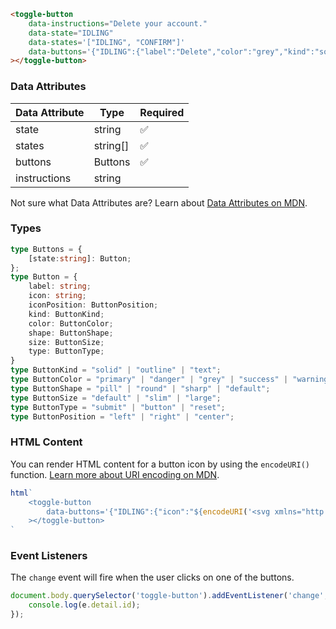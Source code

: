 ```html
<toggle-button
    data-instructions="Delete your account."
    data-state="IDLING"
    data-states='["IDLING", "CONFIRM"]'
    data-buttons='{"IDLING":{"label":"Delete","color":"grey","kind":"solid","id":"delete"},"CONFIRM":{"label":"Are you sure?","color":"danger","kind":"solid","id":"confirm"}}'
></toggle-button>
```

### Data Attributes

| Data Attribute | Type | Required |
| -------------- | ---- | -------- |
| state | string | ✅ |
| states | string[] | ✅ |
| buttons | Buttons | ✅ |
| instructions | string | |

Not sure what Data Attributes are? Learn about [Data Attributes on MDN](https://developer.mozilla.org/en-US/docs/Web/HTML/Global_attributes/data-*).

### Types

```typescript
type Buttons = {
    [state:string]: Button;
};
type Button = {
    label: string;
    icon: string;
    iconPosition: ButtonPosition;
    kind: ButtonKind;
    color: ButtonColor;
    shape: ButtonShape;
    size: ButtonSize;
    type: ButtonType;
}
type ButtonKind = "solid" | "outline" | "text";
type ButtonColor = "primary" | "danger" | "grey" | "success" | "warning" | "info" | "white";
type ButtonShape = "pill" | "round" | "sharp" | "default";
type ButtonSize = "default" | "slim" | "large";
type ButtonType = "submit" | "button" | "reset";
type ButtonPosition = "left" | "right" | "center";
```

### HTML Content

You can render HTML content for a button icon by using the `encodeURI()` function. [Learn more about URI encoding on MDN](https://developer.mozilla.org/en-US/docs/Web/JavaScript/Reference/Global_Objects/encodeURI).

```javascript
html`
    <toggle-button
        data-buttons='{"IDLING":{"icon":"${encodeURI('<svg xmlns="http://www.w3.org/2000/svg" class="icon icon-tabler icon-tabler-home-2" width="24" height="24" viewBox="0 0 24 24" stroke-width="2" stroke="currentColor" fill="none" stroke-linecap="round" stroke-linejoin="round"><path stroke="none" d="M0 0h24v24H0z" fill="none"></path><path d="M5 12l-2 0l9 -9l9 9l-2 0"></path><path d="M5 12v7a2 2 0 0 0 2 2h10a2 2 0 0 0 2 -2v-7"></path><path d="M10 12h4v4h-4z"></path></svg>')}","label":"Delete","color":"grey","kind":"solid","id":"delete"}}'
    ></toggle-button>
`
```

### Event Listeners

The `change` event will fire when the user clicks on one of the buttons.

```typescript
document.body.querySelector('toggle-button').addEventListener('change', (e) => {
    console.log(e.detail.id);
});
```
